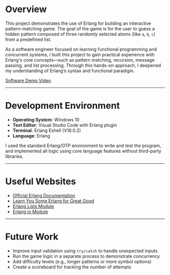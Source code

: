 # Overview

This project demonstrates the use of Erlang for building an interactive pattern-matching game. The goal of the game is for the user to guess a hidden pattern composed of three randomly selected atoms (like `a`, `b`, `c`) from a predefined list.

As a software engineer focused on learning functional programming and concurrent systems, I built this project to gain practical experience with Erlang's core concepts—such as pattern matching, recursion, message passing, and list processing. Through this hands-on approach, I deepened my understanding of Erlang’s syntax and functional paradigm.

[Software Demo Video](http://youtube.link.goes.here)

---

# Development Environment

- **Operating System**: Windows 10
- **Text Editor**: Visual Studio Code with Erlang plugin
- **Terminal**: Erlang Eshell (V16.0.2)
- **Language**: Erlang

I used the standard Erlang/OTP environment to write and test the program, and implemented all logic using core language features without third-party libraries.

---

# Useful Websites

* [Official Erlang Documentation](https://www.erlang.org/docs)
* [Learn You Some Erlang for Great Good](http://learnyousomeerlang.com/)
* [Erlang Lists Module](https://www.erlang.org/doc/man/lists.html)
* [Erlang io Module](https://www.erlang.org/doc/man/io.html)

---

# Future Work


* Improve input validation using `try/catch` to handle unexpected inputs
* Run the game logic in a separate process to demonstrate concurrency
* Add difficulty levels (e.g., longer patterns or more symbol options)
* Create a scoreboard for tracking the number of attempts

